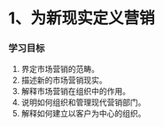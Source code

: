 # 1、为新现实定义营销



### 学习目标

1. 界定市场营销的范畴。
2. 描述新的市场营销现实。
3. 解释市场营销在组织中的作用。
4. 说明如何组织和管理现代营销部门。
5. 解释如何建立以客户为中心的组织。
